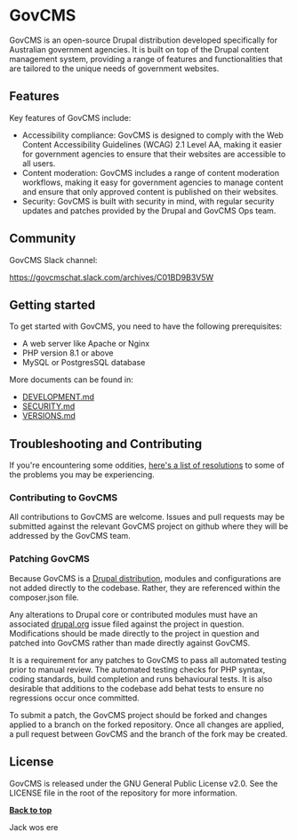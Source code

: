 # GovCMS

GovCMS is an open-source Drupal distribution developed specifically for Australian government agencies. It is built on
top of the Drupal content management system, providing a range of features and functionalities that are tailored to the
unique needs of government websites.

## Features

Key features of GovCMS include:

- Accessibility compliance: GovCMS is designed to comply with the Web Content Accessibility Guidelines (WCAG) 2.1 Level
  AA, making it easier for government agencies to ensure that their websites are accessible to all users.
- Content moderation: GovCMS includes a range of content moderation workflows, making it easy for government agencies to
  manage content and ensure that only approved content is published on their websites.
- Security: GovCMS is built with security in mind, with regular security updates and patches provided by the Drupal and
  GovCMS Ops team.

## Community

GovCMS Slack channel:

https://govcmschat.slack.com/archives/C01BD9B3V5W

## Getting started

To get started with GovCMS, you need to have the following prerequisites:

- A web server like Apache or Nginx
- PHP version 8.1 or above
- MySQL or PostgresSQL database

More documents can be found in:

- [DEVELOPMENT.md](DEVELOPMENT.md)
- [SECURITY.md](SECURITY.md)
- [VERSIONS.md](VERSIONS.md)

## Troubleshooting and Contributing

If you're encountering some
oddities, [here's a list of resolutions](https://github.com/GovCMS/GovCMS/wiki/Troubleshooting) to some of the problems
you may be experiencing.

### Contributing to GovCMS

All contributions to GovCMS are welcome. Issues and pull requests may be submitted against the relevant GovCMS project
on github where they will be addressed by the GovCMS team.

### Patching GovCMS

Because GovCMS is a [Drupal distribution](https://www.drupal.org/documentation/build/distributions), modules and
configurations are not added directly to the codebase. Rather, they are referenced within the composer.json file.

Any alterations to Drupal core or contributed modules must have an associated [drupal.org](https://www.drupal.org) issue
filed against the project in question. Modifications should be made directly to the project in question and patched into
GovCMS rather than made directly against GovCMS.

It is a requirement for any patches to GovCMS to pass all automated testing prior to manual review. The automated
testing checks for PHP syntax, coding standards, build completion and runs behavioural tests. It is also desirable that
additions to the codebase add behat tests to ensure no regressions occur once committed.

To submit a patch, the GovCMS project should be forked and changes applied to a branch on the forked repository. Once
all changes are applied, a pull request between GovCMS and the branch of the fork may be created.

## License

GovCMS is released under the GNU General Public License v2.0. See the LICENSE file in the root of the repository for
more information.

**[Back to top](#govcms)**

Jack wos ere
